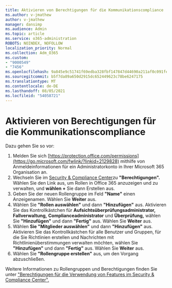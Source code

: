 ```yaml
---
title: Aktivieren von Berechtigungen für die Kommunikationscompliance
ms.author: v-jmathew
author: v-jmathew
manager: dansimp
ms.audience: Admin
ms.topic: article
ms.service: o365-administration
ROBOTS: NOINDEX, NOFOLLOW
localization_priority: Normal
ms.collection: Adm_O365
ms.custom:
- "9000549"
- "7456"
ms.openlocfilehash: 9a845e9c51741f69edba328fbf147847d44690a211af0c091fe29733414f771b
ms.sourcegitcommit: b5f7da89a650d2915dc652449623c78be6247175
ms.translationtype: MT
ms.contentlocale: de-DE
ms.lasthandoff: 08/05/2021
ms.locfileid: "54058721"
---
```

# <a name="enable-permissions-for-communication-compliance"></a>Aktivieren von Berechtigungen für die Kommunikationscompliance

Dazu gehen Sie so vor:

1. Melden Sie sich [https://protection.office.com/permissions](https://go.microsoft.com/fwlink/?linkid=2129828) mithilfe von Anmeldeinformationen für ein Administratorkonto in Ihrer Microsoft 365 Organisation an.
2. Wechseln Sie im [Security & Compliance Center](https://go.microsoft.com/fwlink/?linkid=2101341)zu **"Berechtigungen".** Wählen Sie den Link aus, um Rollen in Office 365 anzuzeigen und zu verwalten, und **wählen \+** Sie dann Erstellen aus.
3. Geben Sie der neuen Rollengruppe im Feld **"Name"** einen Anzeigenamen. Wählen Sie **Weiter** aus.
4. Wählen Sie **"Rollen auswählen"** und dann **"Hinzufügen"** aus. Aktivieren Sie das Kontrollkästchen für **Aufsichtsüberprüfungsadministrator,** **Fallverwaltung,** **Complianceadministrator** und **Überprüfung,** wählen Sie **"Hinzufügen"** und dann **"Fertig"** aus. Wählen Sie **Weiter** aus.
5. Wählen **Sie "Mitglieder auswählen"** und dann **"Hinzufügen"** aus. Aktivieren Sie das Kontrollkästchen für alle Benutzer und Gruppen, für die Sie Richtlinien erstellen und Nachrichten mit Richtlinienüberstimmungen verwalten möchten, wählen Sie **"Hinzufügen"** und dann **"Fertig"** aus. Wählen Sie **Weiter** aus.
6. Wählen Sie **"Rollengruppe erstellen"** aus, um den Vorgang abzuschließen.

Weitere Informationen zu Rollengruppen und Berechtigungen finden Sie unter ["Berechtigungen für die Verwendung von Features im Security & Compliance Center".](https://go.microsoft.com/fwlink/?linkid=2114184)
